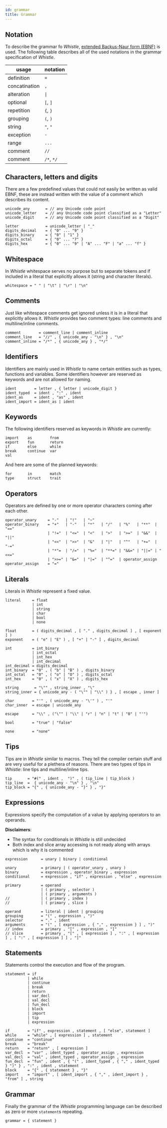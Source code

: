 ```yaml
---
id: grammar
title: Grammar
---
```


## Notation

To describe the grammar fo _Whistle_, [extended Backus-Naur form (EBNF)](https://en.wikipedia.org/wiki/Extended_Backus–Naur_form)
is used. The following table describes all of the used notations in the grammar specification of _Whistle_.

| usage         | notation            |
| ------------- | ------------------- |
| definition    | `=`                 |
| concatination | `,`                 |
| alteration    | <code>&#124;</code> |
| optional      | `[`, `]`            |
| repetition    | `{`, `}`            |
| grouping      | `(`, `)`            |
| string        | `"`, `"`            |
| exception     | `-`                 |
| range         | `...`               |
| comment       | `//`                |
| comment       | `/*`, `*/`          |

## Characters, letters and digits

There are a few predefined values that could not easily be written as valid EBNF, these are instead written with the value of a comment which describes its content.

```
unicode_any       = // any Unicode code point
unicode_letter    = // any Unicode code point classified as a "Letter"
unicode_digit     = // any Unicode code point classified as a "Digit"

letter            = unicode_letter | "_"
digits_decimal    = { "0" ... "9" }
digits_binary     = { "0" | "1" }
digits_octal      = { "0" ... "7" }
digits_hex        = { "0" ... "9" | "A" ... "F" | "a" ... "f" }
```

## Whitespace

In _Whistle_ whitespace serves no purpose but to separate tokens and if included in a literal that explicitly allows it (string and character literals).

```
whitespace = " " | "\t" | "\r" | "\n"
```

## Comments

Just like whitespace comments get ignored unless it is in a literal that explicitly allows it. _Whistle_ provides two comment types: line comments and multiline/inline comments.

```
comment        = comment_line | comment_inline
comment_line   = "//" , { unicode_any - "\n" } , "\n"
comment_inline = "/*" , { unicode_any } , "*/"
```

## Identifiers

Identifiers are mainly used in _Whistle_ to name certain entities such as types, functions and variables. Some identifiers however are reserved as keywords and are not allowed for naming.

```
ident        = letter , { letter | unicode_digit }
ident_typed  = ident , ":" , ident
ident_as     = ident , "as" , ident
ident_import = ident_as | ident
```

## Keywords

The following identifiers reserved as keywords in _Whistle_ are currently:

```
import    as        from
export    fun       return
if        else      while
break     continue  var
val
```

And here are some of the planned keywords:

```
for       in        match
type      struct    trait
```

## Operators

Operators are defined by one or more operator characters coming after each other.

```
operator_unary     = "-"   | "!"   | "~"
operator_binary    = "+"   | "-"   | "*"   | "/"   | "%"   | "**"  | "=="
                   | "!="  | "<="  | "<"   | ">"   | ">="  | "&&"  | "||"
                   | "<<"  | ">>"  | "&"   | "|"   | "^"   | "+="  | "-="
                   | "*"=  | "/="  | "%="  | "**=" | "&&=" | "||=" | "<<="
                   | ">>=" | "&="  | "|="  | "^="  | operator_assign
operator_assign    = "="
```

## Literals

Literals in _Whistle_ represent a fixed value.

```
literal     = float
            | int
            | string
            | char
            | bool
            | none

float       = ( digits_decimal , [ "." , digits_decimal ] , [ exponent ] )
exponent    = ( "e" | "E" ) , [ "+" | "-" ] , digits_decimal

int         = int_binary
            | int_octal
            | int_hex
            | int_decimal
int_decimal = digits_decimal
int_binary  = "0" , ( "b" | "B" ) , digits_binary
int_octal   = "0" , ( "o" | "O" ) , digits_octal
int_hex     = "0" , ( "x" | "X" ) , digits_hex

string       = "\"" , string_inner , "\"
string_inner = { unicode_any - ( "\"" | "\\" ) } , [ escape , inner ]

char        = "'" , ( unicode_any - "\'" ) , "'"
char_inner  = escape | unicode_any

escape      = "\\" , ("\"" | "\\" | "r" | "n" | "t" | "0" | "'")

bool        = "true" | "false"

none        = "none"
```

## Tips

Tips are in _Whistle_ similar to macros. They tell the compiler certain stuff
and are very useful for a plethera of reasons. There are two types of tips in
_Whistle_: line tips and multiline/inline tips.

```
tip       = "#(" , ident ,  ")" , ( tip_line | tip_block )
tip_line  =  { unicode_any - "\n" } , "\n"
tip_block = "{" , { unicode_any - "}" } , "}"
```

## Expressions

Expressions specify the computation of a value by applying operators to an operands.

**Disclaimers**:

- The syntax for conditionals in _Whistle_ is still undecided
- Both index and slice array accessing is not ready along with arrays which is why it is commented

```
expression      = unary | binary | conditional

unary           = primary | ( operator_unary , unary )
binary          = expression , operator_binary , expression
conditional     = expression , "if" , expression , "else" , expression

primary         = operand
                | ( primary , selector )
                | ( primary , arguments )
//              | ( primary , index )
//              | ( primary , slice )

operand         = literal | ident | grouping
grouping        = "(" , expression , ")"
selector        = "." , ident
arguments       = "(" , [ expression , { "," , expression } ] , ")"
// index        = primary , "[" , expression , "]"
// slice        = primary , "[" , [ expression ] , ":" , [ expression ] , [ ":" , [ expression ] ] , "]"
```

## Statements

Statements control the execution and flow of the program.

```
statement = if
          | while
          | continue
          | break
          | return
          | var_decl
          | val_decl
          | fun_decl
          | block
          | import
          | tip
          | expression

if        = "if" , expression , statement , [ "else", statement ]
while     = "while" , [ expression ] , statement
continue  = "continue"
break     = "break"
return    = "return" , [ expression ]
var_decl  = "var" , ident_typed , operator_assign , expression
val_decl  = "val" , ident_typed , operator_assign , expression
fun_decl  = "fun" , ident , { "(" , ident_typed , { "," , ident_typed } ")" } , ":" , ident , statement
block     = "{" , { statement } , "}"
import    = "import" , [ ident_import , { "," , ident_import } , "from" ] , string
```

## Grammar

Finally the grammar of the _Whistle_ programming language can be described as zero or more `statement`s repeating.

```
grammar = { statement }
```
